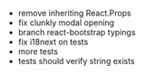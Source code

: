 - remove inheriting React.Props<any>
- fix clunkly modal opening
- branch react-bootstrap typings
- fix i18next on tests
- more tests
- tests should verify string exists
